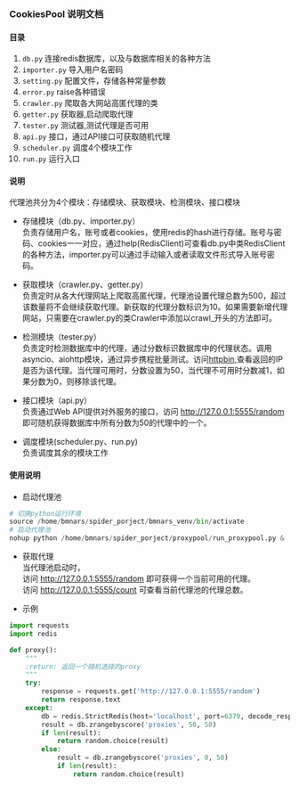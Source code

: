 ### CookiesPool 说明文档

#### 目录
1. `db.py` 连接redis数据库，以及与数据库相关的各种方法
2. `importer.py` 导入用户名密码
3. `setting.py` 配置文件，存储各种常量参数
4. `error.py` raise各种错误
5. `crawler.py` 爬取各大网站高匿代理的类
6. `getter.py` 获取器,启动爬取代理
7. `tester.py` 测试器,测试代理是否可用
8. `api.py` 接口，通过API接口可获取随机代理
9. `scheduler.py` 调度4个模块工作
8. `run.py` 运行入口

#### 说明
代理池共分为4个模块：存储模块、获取模块、检测模块、接口模块

- 存储模块（db.py、importer.py）  
    负责存储用户名，账号或者cookies，使用redis的hash进行存储。账号与密码、cookies一一对应，通过help(RedisClient)可查看db.py中类RedisClient的各种方法，importer.py可以通过手动输入或者读取文件形式导入账号密码。

- 获取模块（crawler.py、getter.py）  
    负责定时从各大代理网站上爬取高匿代理，代理池设置代理总数为500，超过该数量将不会继续获取代理。新获取的代理分数标识为10。如果需要新增代理网站，只需要在crawler.py的类Crawler中添加以crawl_开头的方法即可。

- 检测模块（tester.py）  
    负责定时检测数据库中的代理，通过分数标识数据库中的代理状态。调用asyncio、aiohttp模块，通过异步携程批量测试。访问[httpbin](http://httpbin.org/get),查看返回的IP是否为该代理。当代理可用时，分数设置为50，当代理不可用时分数减1，如果分数为0，则移除该代理。

- 接口模块（api.py）   
    负责通过Web API提供对外服务的接口，访问 http://127.0.0.1:5555/random 即可随机获得数据库中所有分数为50的代理中的一个。

- 调度模块(scheduler.py、run.py)   
    负责调度其余的模块工作

#### 使用说明

- 启动代理池  
```python
# 切换python运行环境
source /home/bmnars/spider_porject/bmnars_venv/bin/activate
# 启动代理池
nohup python /home/bmnars/spider_porject/proxypool/run_proxypool.py &
```

- 获取代理  
当代理池启动时，  
访问 http://127.0.0.1:5555/random 即可获得一个当前可用的代理。  
访问 http://127.0.0.1:5555/count 可查看当前代理池的代理总数。  

- 示例  
```python
import requests
import redis

def proxy():
    """
    :return: 返回一个随机选择的proxy
    """
    try:
        response = requests.get('http://127.0.0.1:5555/random')
        return response.text
    except:
        db = redis.StrictRedis(host='localhost', port=6379, decode_responses=True)
        result = db.zrangebyscore('proxies', 50, 50)
        if len(result):
            return random.choice(result)
        else:
            result = db.zrangebyscore('proxies', 0, 50)
            if len(result):
                return random.choice(result)

```